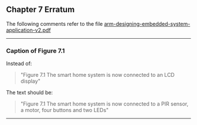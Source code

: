 ## Chapter 7 Erratum

The following comments refer to the file [arm-designing-embedded-system-application-v2.pdf](https://armkeil.blob.core.windows.net/developer/Files/pdf/ebook/arm-designing-embedded-system-application-v2.pdf)

---

### Caption of Figure 7.1

Instead of:

> "Figure 7.1 The smart home system is now connected to an LCD display"

The text should be:

> "Figure 7.1 The smart home system is now connected to a PIR sensor, a motor, four buttons and two LEDs"

---

